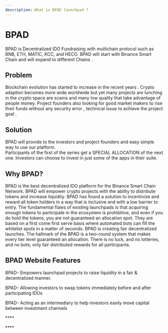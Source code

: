 ```yaml
---
description: What is BPAD launchpad ?
---
```


# BPAD

BPAD is Decentralized IDO Fundraising with multichain protocol such as BNB, ETH, MATIC, KCC, and HECO. BPAD will start with Binance Smart Chain and will expand to different Chains .   



## Problem 

Blockchain evolution has started to increase in the recent years . Crypto adaption becomes more wide worldwide  but yet many projects are lunching in the crypto space are scams and many low quality that take advantage of people money. Project founders also looking for good market makers to rise their funds without any security error , technical issue to achieve the project goal .

## Solution 

BPAD will provide to the investors and project founders and easy simple way to use our platform.  
Participants of the first of the series get a SPECIAL ALLOCATION of the next one. Investors can choose to invest in just some of the apps in their suite.

## Why BPAD?

BPAD is the best decentralized IDO platform for the Binance Smart Chain Network. BPAD will empower crypto projects with the ability to distribute tokens and increase liquidity. BPAD has found a solution to incentivize and reward all token holders in a way that is inclusive and with a low barrier to entry. The fundamental flaws of existing launchpads is that acquiring enough tokens to participate in the ecosystem is prohibitive, and even if you do hold the tokens, you are not guaranteed an allocation spot. They are based on a first come first serve basis where automated bots can fill the whitelist spots in a matter of seconds. BPAD is creating fair decentralized launches. The hallmark of the BPAD is a two-round system that makes every tier level guaranteed an allocation. There is no luck, and no lotteries, and no bots; only fair distributed rewards for all participants.

## BPAD Website Features 

BPAD- Empowers launchpad projects to raise liquidity in a fair & decentralized manner.

BPAD- Allowing investors to swap tokens immediately before and after participating IDOs

BPAD- Acting as an intermediary to help investors easily move capital between investment channels

\*\*\*\*

\*\*\*\*



